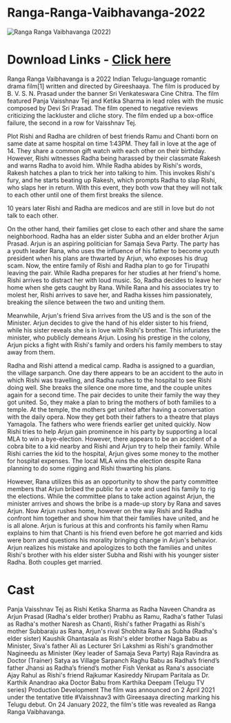 # Ranga-Ranga-Vaibhavanga-2022

![Ranga Ranga Vaibhavanga (2022)](https://github.com/user-attachments/assets/4268269a-597b-4a5a-8698-a0947e294ea6)

# Download Links - [Click here ](https://movielinks.pp.ua/ranga-ranga-vaibhavanga-2022/)



Ranga Ranga Vaibhavanga is a 2022 Indian Telugu-language romantic drama film[1] written and directed by Gireeshaaya. The film is produced by B. V. S. N. Prasad under the banner Sri Venkateswara Cine Chitra. The film featured Panja Vaisshnav Tej and Ketika Sharma in lead roles with the music composed by Devi Sri Prasad. The film opened to negative reviews criticizing the lackluster and cliche story. The film ended up a box-office failure, the second in a row for Vaisshnav Tej.

Plot
Rishi and Radha are children of best friends Ramu and Chanti born on same date at same hospital on time 1:43PM. They fall in love at the age of 14. They share a common gift watch with each other on their birthday. However, Rishi witnesses Radha being harassed by their classmate Rakesh and warns Radha to avoid him. While Radha abides by Rishi's words, Rakesh hatches a plan to trick her into talking to him. This invokes Rishi's fury, and he starts beating up Rakesh, which prompts Radha to slap Rishi, who slaps her in return. With this event, they both vow that they will not talk to each other until one of them first breaks the silence.

10 years later
Rishi and Radha are medicos and are still in love but do not talk to each other.

On the other hand, their families get close to each other and share the same neighborhood. Radha has an elder sister Subha and an elder brother Arjun Prasad. Arjun is an aspiring politician for Samaja Seva Party. The party has a youth leader Rana, who uses the influence of his father to become youth president when his plans are thwarted by Arjun, who exposes his drug scam. Now, the entire family of Rishi and Radha plan to go for Tirupathi leaving the pair. While Radha prepares for her studies at her friend's home. Rishi arrives to distract her with loud music. So, Radha decides to leave her home when she gets caught by Rana. While Rana and his associates try to molest her, Rishi arrives to save her, and Radha kisses him passionately, breaking the silence between the two and uniting them.

Meanwhile, Arjun's friend Siva arrives from the US and is the son of the Minister. Arjun decides to give the hand of his elder sister to his friend, while his sister reveals she is in love with Rishi's brother. This infuriates the minister, who publicly demeans Arjun. Losing his prestige in the colony, Arjun picks a fight with Rishi's family and orders his family members to stay away from them.

Radha and Rishi attend a medical camp. Radha is assigned to a guardian, the village sarpanch. One day there appears to be an accident to the auto in which Rishi was travelling, and Radha rushes to the hospital to see Rishi doing well. She breaks the silence one more time, and the couple unites again for a second time. The pair decides to unite their family the way they got united. So, they make a plan to bring the mothers of both families to a temple. At the temple, the mothers get united after having a conversation with the daily opera. Now they get both their fathers to a theatre that plays Yamagola. The fathers who were friends earlier get united quickly. Now Rishi tries to help Arjun gain prominence in his party by supporting a local MLA to win a bye-election. However, there appears to be an accident of a cobra bite to a kid nearby and Rishi and Arjun try to help their family. While Rishi carries the kid to the hospital, Arjun gives some money to the mother for hospital expenses. The local MLA wins the election despite Rana planning to do some rigging and Rishi thwarting his plans.

However, Rana utilizes this as an opportunity to show the party committee members that Arjun bribed the public for a vote and used his family to rig the elections. While the committee plans to take action against Arjun, the minister arrives and shows the bribe is a made-up story by Rana and saves Arjun. Now Arjun rushes home, however on the way Rishi and Radha confront him together and show him that their families have united, and he is all alone. Arjun is furious at this and confronts his family when Ramu explains to him that Chanti is his friend even before he got married and kids were born and questions his morality bringing change in Arjun's behavior. Arjun realizes his mistake and apologizes to both the families and unites Rishi's brother with his elder sister Subha and Rishi with his younger sister Radha. Both couples get married.

# Cast
Panja Vaisshnav Tej as Rishi
Ketika Sharma as Radha
Naveen Chandra as Arjun Prasad (Radha's elder brother)
Prabhu as Ramu, Radha's father
Tulasi as Radha's mother
Naresh as Chanti, Rishi's father
Pragathi as Rishi's mother
Subbaraju as Rana, Arjun's rival
Shobhita Rana as Subha (Radha's elder sister)
Kaushik Ghantasala as Rishi's elder brother
Naga Babu as Minister, Siva's father
Ali as Lecturer
Sri Lakshmi as Rishi's grandmother
Nagineedu as Minister (Key leader of Samaja Seva Party)
Raja Ravindra as Doctor (Trainer)
Satya as Village Sarpanch
Raghu Babu as Radha’s friend’s father
Jhansi as Radha’s friend’s mother
Fish Venkat as Rana's associate
Ajay Rahul as Rishi's friend
Rajkumar Kasireddy
Nirupam Paritala as Dr. Karthik Anandrao aka Doctor Babu from Karthika Deepam (Telugu TV series)
Production
Development
The film was announced on 2 April 2021 under the tentative title #Vaisshnav3 with Gireesaaya directing marking his Telugu debut. On 24 January 2022, the film's title was revealed as Ranga Ranga Vaibhavanga.
